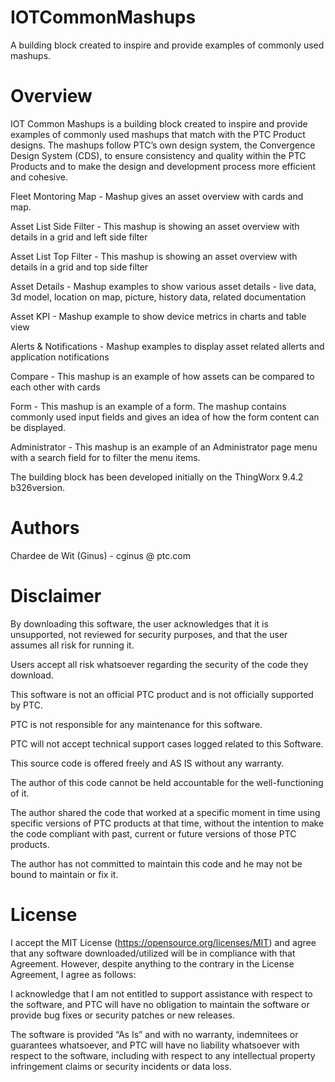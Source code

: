# IOTCommonMashups
A building block created to inspire and provide examples of commonly used mashups.

# Overview 
IOT Common Mashups is a building block created to inspire and provide examples of commonly used mashups that match with the PTC Product designs. The mashups follow PTC’s own design system, the Convergence Design System (CDS), to ensure consistency and quality within the PTC Products and to make the design and development process more efficient and cohesive.  

Fleet Montoring Map - Mashup gives an asset overview with cards and map. 


Asset List Side Filter - This mashup is showing an asset overview with details in a grid and left side filter

Asset List Top Filter -  This mashup is showing an asset overview with details in a grid and top side filter

Asset Details - Mashup examples to show various asset details - live data, 3d model, location on map, picture, history data, related documentation

Asset KPI - Mashup example to show device metrics in charts and table view

Alerts & Notifications - Mashup examples to display asset related allerts and application notifications

Compare - This mashup is an example of how assets can be compared to each other with cards

Form - This mashup is an example of a form. The mashup contains commonly used input fields and gives an idea of how the form content can be displayed.

Administrator - This mashup is an example of an Administrator page menu with a search field for to filter the menu items.


The building block has been developed initially on the ThingWorx 9.4.2 b326version.  

# Authors
Chardee de Wit (Ginus) - cginus @ ptc.com

# Disclaimer
By downloading this software, the user acknowledges that it is unsupported, not reviewed for security purposes, and that the user assumes all risk for running it.

Users accept all risk whatsoever regarding the security of the code they download.

This software is not an official PTC product and is not officially supported by PTC.

PTC is not responsible for any maintenance for this software.

PTC will not accept technical support cases logged related to this Software.

This source code is offered freely and AS IS without any warranty.

The author of this code cannot be held accountable for the well-functioning of it.

The author shared the code that worked at a specific moment in time using specific versions of PTC products at that time, without the intention to make the code compliant with past, current or future versions of those PTC products.

The author has not committed to maintain this code and he may not be bound to maintain or fix it.

# License
I accept the MIT License (https://opensource.org/licenses/MIT) and agree that any software downloaded/utilized will be in compliance with that Agreement. However, despite anything to the contrary in the License Agreement, I agree as follows:

I acknowledge that I am not entitled to support assistance with respect to the software, and PTC will have no obligation to maintain the software or provide bug fixes or security patches or new releases.

The software is provided “As Is” and with no warranty, indemnitees or guarantees whatsoever, and PTC will have no liability whatsoever with respect to the software, including with respect to any intellectual property infringement claims or security incidents or data loss.

